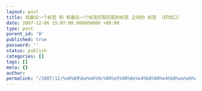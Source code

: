 ```yaml
---
layout: post
title: 找最后一个标签 和 和最后一个标签匹配匹配的标签 之间的 标签 （好绕口）
date: 2007-12-06 15:07:00.000000000 +08:00
type: post
parent_id: '0'
published: true
password: ''
status: publish
categories: []
tags: []
meta: {}
author: 
permalink: "/2007/12/%e6%89%be%e6%9c%80%e5%90%8e%e4%b8%80%e4%b8%aa%e6%a0%87%e7%ad%be-%e5%92%8c-%e5%92%8c%e6%9c%80%e5%90%8e%e4%b8%80%e4%b8%aa%e6%a0%87%e7%ad%be%e5%8c%b9%e9%85%8d%e5%8c%b9%e9%85%8d%e7%9a%84%e6%a0%87%e7%ad%be.html"
---
```

